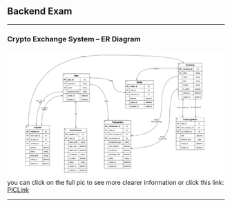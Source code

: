 ## Backend Exam 

---

### Crypto Exchange System – ER Diagram
![ERD](./picture/cryptp.drawio1.png)
you can click on the full pic to see more clearer information or click this link: [PICLink](./picture/cryptp.drawio1.png)

---


